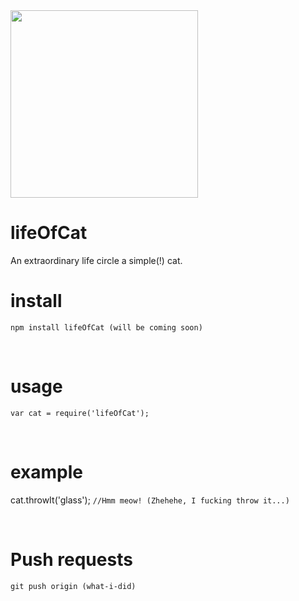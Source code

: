 <img src="http://i.imgur.com/mJ06mHz.jpg" width = "300" height = "300">

# lifeOfCat

An extraordinary life circle a simple(!) cat.

# install
  ```
  npm install lifeOfCat (will be coming soon)
  ```
<br>  
  
# usage
```
var cat = require('lifeOfCat');
```
<br>

# example

cat.throwIt('glass');  `//Hmm meow! (Zhehehe, I fucking throw it...)`

<br>


# Push requests
```
git push origin (what-i-did)
```
